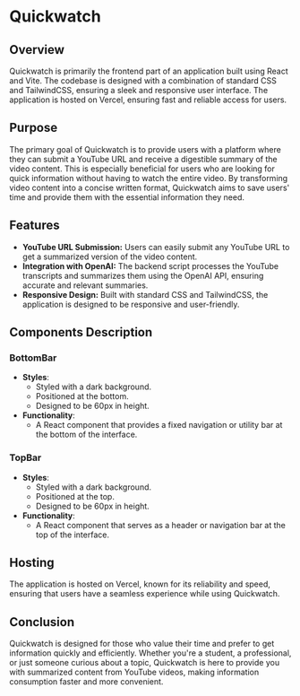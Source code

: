 # Quickwatch

## Overview
Quickwatch is primarily the frontend part of an application built using React and Vite. The codebase is designed with a combination of standard CSS and TailwindCSS, ensuring a sleek and responsive user interface. The application is hosted on Vercel, ensuring fast and reliable access for users.

## Purpose
The primary goal of Quickwatch is to provide users with a platform where they can submit a YouTube URL and receive a digestible summary of the video content. This is especially beneficial for users who are looking for quick information without having to watch the entire video. By transforming video content into a concise written format, Quickwatch aims to save users' time and provide them with the essential information they need.

## Features
- **YouTube URL Submission:** Users can easily submit any YouTube URL to get a summarized version of the video content.
- **Integration with OpenAI:** The backend script processes the YouTube transcripts and summarizes them using the OpenAI API, ensuring accurate and relevant summaries.
- **Responsive Design:** Built with standard CSS and TailwindCSS, the application is designed to be responsive and user-friendly.

## Components Description

### BottomBar
- **Styles**: 
  - Styled with a dark background.
  - Positioned at the bottom.
  - Designed to be 60px in height.
- **Functionality**: 
  - A React component that provides a fixed navigation or utility bar at the bottom of the interface.

### TopBar
- **Styles**: 
  - Styled with a dark background.
  - Positioned at the top.
  - Designed to be 60px in height.
- **Functionality**: 
  - A React component that serves as a header or navigation bar at the top of the interface.

## Hosting
The application is hosted on Vercel, known for its reliability and speed, ensuring that users have a seamless experience while using Quickwatch.

## Conclusion
Quickwatch is designed for those who value their time and prefer to get information quickly and efficiently. Whether you're a student, a professional, or just someone curious about a topic, Quickwatch is here to provide you with summarized content from YouTube videos, making information consumption faster and more convenient.
